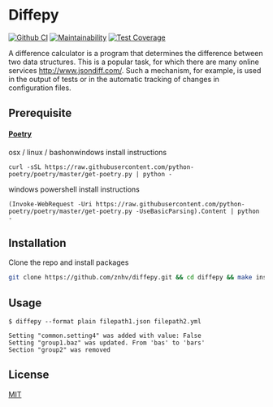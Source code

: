 # Diffepy

[![Github CI](https://github.com/notabu/python-project-lvl2/actions/workflows/ci.yml/badge.svg)](https://github.com/notabu/python-project-lvl2/actions/workflows/ci.yml) [![Maintainability](https://api.codeclimate.com/v1/badges/80babc02ce31b73413bf/maintainability)](https://codeclimate.com/github/notabu/python-project-lvl2/maintainability) [![Test Coverage](https://api.codeclimate.com/v1/badges/80babc02ce31b73413bf/test_coverage)](https://codeclimate.com/github/notabu/python-project-lvl2/test_coverage)


A difference calculator is a program that determines the difference between two data structures. This is a popular task, for which there are many online services http://www.jsondiff.com/. Such a mechanism, for example, is used in the output of tests or in the automatic tracking of changes in configuration files.

## Prerequisite
#### [Poetry](https://python-poetry.org)

osx / linux / bashonwindows install instructions
```shell
curl -sSL https://raw.githubusercontent.com/python-poetry/poetry/master/get-poetry.py | python -
```

windows powershell install instructions
```shell
(Invoke-WebRequest -Uri https://raw.githubusercontent.com/python-poetry/poetry/master/get-poetry.py -UseBasicParsing).Content | python -
```

## Installation

Clone the repo and install packages
```sh
git clone https://github.com/znhv/diffepy.git && cd diffepy && make install
```
   
## Usage

```shell
$ diffepy --format plain filepath1.json filepath2.yml

Setting "common.setting4" was added with value: False
Setting "group1.baz" was updated. From 'bas' to 'bars'
Section "group2" was removed
```

## License
[MIT](https://github.com/znhv/differenpy/blob/main/LICENSE)